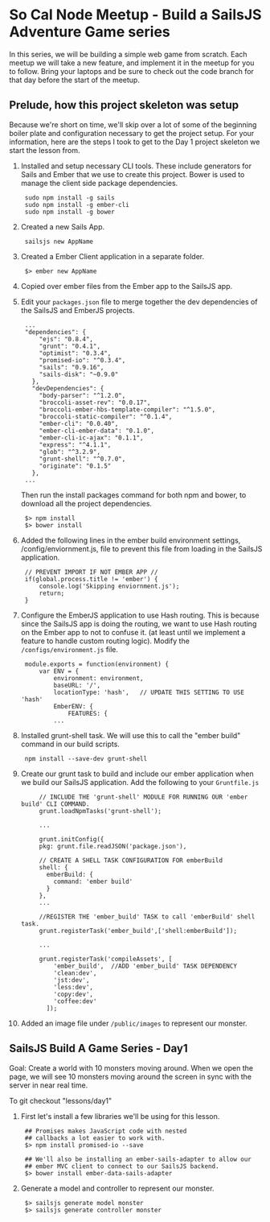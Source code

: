 So Cal Node Meetup - Build a SailsJS Adventure Game series
====================

In this series, we will be building a simple web game from scratch.  Each meetup we will take a new feature, and implement it in the meetup for you to follow.  Bring your laptops and be sure to check out the code branch for that day before the start of the meetup.


Prelude, how this project skeleton was setup
---------------------------------------------
Because we're short on time, we'll skip over a lot of some of the beginning boiler plate and configuration necessary to get the project setup.  For your information, here are the steps I took to get to the Day 1 project skeleton we start the lesson from.

1. Installed and setup necessary CLI tools.  These include generators for Sails and Ember that we use to create this project.  Bower is used to manage the client side package dependencies.

		sudo npm install -g sails
		sudo npm install -g ember-cli
		sudo npm install -g bower


2. Created a new Sails App.
	
		sailsjs new AppName


3. Created a Ember Client application in a separate folder.

		$> ember new AppName


4. Copied over ember files from the Ember app to the SailsJS app.

5. Edit your `packages.json` file to merge together the dev dependencies of the SailsJS and EmberJS projects.


		...
		"dependencies": {
		    "ejs": "0.8.4",
		    "grunt": "0.4.1",
		    "optimist": "0.3.4",
		    "promised-io": "^0.3.4",
		    "sails": "0.9.16",
		    "sails-disk": "~0.9.0"
		  },
		  "devDependencies": {
		    "body-parser": "^1.2.0",
		    "broccoli-asset-rev": "0.0.17",
		    "broccoli-ember-hbs-template-compiler": "^1.5.0",
		    "broccoli-static-compiler": "^0.1.4",
		    "ember-cli": "0.0.40",
		    "ember-cli-ember-data": "0.1.0",
		    "ember-cli-ic-ajax": "0.1.1",
		    "express": "^4.1.1",
		    "glob": "^3.2.9",
		    "grunt-shell": "^0.7.0",
		    "originate": "0.1.5"
		  },
		...



	Then run the install packages command for both npm and bower, to download all the project dependencies.

		$> npm install
		$> bower install


6. Added the following lines in the ember build environment settings, /config/enviornment.js, file to prevent this file from loading in the SailsJS application.

		// PREVENT IMPORT IF NOT EMBER APP //
		if(global.process.title != 'ember') {
  			console.log('Skipping enviornment.js');
  			return;
		}

7. Configure the EmberJS application to use Hash routing.  This is because since the SailsJS app is doing the routing, we want to use Hash routing on the Ember app to not to confuse it. (at least until we implement a feature to handle custom routing logic).  Modify the `/configs/environment.js` file.

		module.exports = function(environment) {
			var ENV = {
		    	environment: environment,
		    	baseURL: '/',
		    	locationType: 'hash',	// UPDATE THIS SETTING TO USE 'hash'
		    	EmberENV: {
		      		FEATURES: {
		      	...


8. Installed grunt-shell task.  We will use this to call the "ember build" command in our build scripts.

		npm install --save-dev grunt-shell

9. Create our grunt task to build and include our ember application when we build our SailsJS application. Add the following to your `Gruntfile.js`

			// INCLUDE THE 'grunt-shell' MODULE FOR RUNNING OUR 'ember build' CLI COMMAND.
		   	grunt.loadNpmTasks('grunt-shell');

		   	...

			grunt.initConfig({
		    pkg: grunt.file.readJSON('package.json'),

		    // CREATE A SHELL TASK CONFIGURATION FOR emberBuild
		    shell: {
		      emberBuild: {
		        command: 'ember build'
		      }
		    },
		    ...

		   	//REGISTER THE 'ember_build' TASK to call 'emberBuild' shell task.
		    grunt.registerTask('ember_build',['shell:emberBuild']);	

		    ...

		    grunt.registerTask('compileAssets', [
			    'ember_build',	//ADD 'ember_build' TASK DEPENDENCY
			    'clean:dev',
			    'jst:dev',
			    'less:dev',
			    'copy:dev',    
			    'coffee:dev'
			  ]);

10. Added an image file under `/public/images` to represent our monster.


SailsJS Build A Game Series - Day1
----------------------------------

Goal: Create a world with 10 monsters moving around.  When we open the page, we will see 10 monsters moving around the screen in sync with the server in near real time.

To git checkout "lessons/day1"

1. First let's install a few libraries we'll be using for this lesson.

		## Promises makes JavaScript code with nested 
		## callbacks a lot easier to work with.
		$> npm install promised-io --save

		## We'll also be installing an ember-sails-adapter to allow our 
		## ember MVC client to connect to our SailsJS backend.
		$> bower install ember-data-sails-adapter	


2. Generate a model and controller to represent our monster.

		$> sailsjs generate model monster
		$> sailsjs generate controller monster





